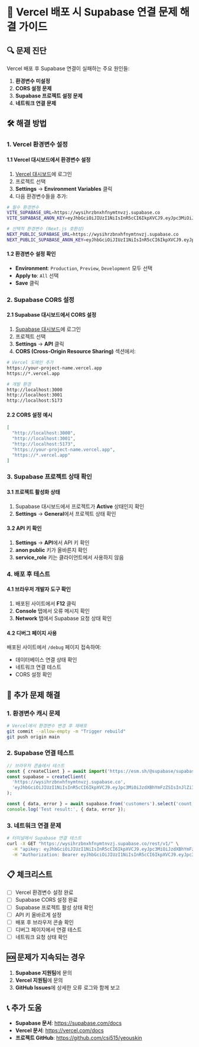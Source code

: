 # 🚀 Vercel 배포 시 Supabase 연결 문제 해결 가이드

## 🔍 문제 진단

Vercel 배포 후 Supabase 연결이 실패하는 주요 원인들:

1. **환경변수 미설정**
2. **CORS 설정 문제**
3. **Supabase 프로젝트 설정 문제**
4. **네트워크 연결 문제**

## 🛠️ 해결 방법

### 1. Vercel 환경변수 설정

#### 1.1 Vercel 대시보드에서 환경변수 설정

1. [Vercel 대시보드](https://vercel.com/dashboard)에 로그인
2. 프로젝트 선택
3. **Settings** → **Environment Variables** 클릭
4. 다음 환경변수들을 추가:

```bash
# 필수 환경변수
VITE_SUPABASE_URL=https://wysihrzbnxhfnymtnvzj.supabase.co
VITE_SUPABASE_ANON_KEY=eyJhbGciOiJIUzI1NiIsInR5cCI6IkpXVCJ9.eyJpc3MiOiJzdXBhYmFzZSIsInJlZiI6Ind5c2locnpibnhoZm55bXRudnpqIiwicm9sZSI6ImFub24iLCJpYXQiOjE3NTA1MTI3MjUsImV4cCI6MjA2NjA4ODcyNX0.u4UNIJikLf529VE3TSSTBzngOQ_H6OHKaUeEwYa41fY

# 선택적 환경변수 (Next.js 호환성)
NEXT_PUBLIC_SUPABASE_URL=https://wysihrzbnxhfnymtnvzj.supabase.co
NEXT_PUBLIC_SUPABASE_ANON_KEY=eyJhbGciOiJIUzI1NiIsInR5cCI6IkpXVCJ9.eyJpc3MiOiJzdXBhYmFzZSIsInJlZiI6Ind5c2locnpibnhoZm55bXRudnpqIiwicm9sZSI6ImFub24iLCJpYXQiOjE3NTA1MTI3MjUsImV4cCI6MjA2NjA4ODcyNX0.u4UNIJikLf529VE3TSSTBzngOQ_H6OHKaUeEwYa41fY
```

#### 1.2 환경변수 설정 확인

- **Environment**: `Production`, `Preview`, `Development` 모두 선택
- **Apply to**: `All` 선택
- **Save** 클릭

### 2. Supabase CORS 설정

#### 2.1 Supabase 대시보드에서 CORS 설정

1. [Supabase 대시보드](https://supabase.com/dashboard)에 로그인
2. 프로젝트 선택
3. **Settings** → **API** 클릭
4. **CORS (Cross-Origin Resource Sharing)** 섹션에서:

```bash
# Vercel 도메인 추가
https://your-project-name.vercel.app
https://*.vercel.app

# 개발 환경
http://localhost:3000
http://localhost:3001
http://localhost:5173
```

#### 2.2 CORS 설정 예시

```json
[
  "http://localhost:3000",
  "http://localhost:3001", 
  "http://localhost:5173",
  "https://your-project-name.vercel.app",
  "https://*.vercel.app"
]
```

### 3. Supabase 프로젝트 상태 확인

#### 3.1 프로젝트 활성화 상태

1. Supabase 대시보드에서 프로젝트가 **Active** 상태인지 확인
2. **Settings** → **General**에서 프로젝트 상태 확인

#### 3.2 API 키 확인

1. **Settings** → **API**에서 API 키 확인
2. **anon public** 키가 올바른지 확인
3. **service_role** 키는 클라이언트에서 사용하지 않음

### 4. 배포 후 테스트

#### 4.1 브라우저 개발자 도구 확인

1. 배포된 사이트에서 **F12** 클릭
2. **Console** 탭에서 오류 메시지 확인
3. **Network** 탭에서 Supabase 요청 상태 확인

#### 4.2 디버그 페이지 사용

배포된 사이트에서 `/debug` 페이지 접속하여:
- 데이터베이스 연결 상태 확인
- 네트워크 연결 테스트
- CORS 설정 확인

## 🔧 추가 문제 해결

### 1. 환경변수 캐시 문제

```bash
# Vercel에서 환경변수 변경 후 재배포
git commit --allow-empty -m "Trigger rebuild"
git push origin main
```

### 2. Supabase 연결 테스트

```javascript
// 브라우저 콘솔에서 테스트
const { createClient } = await import('https://esm.sh/@supabase/supabase-js@2');
const supabase = createClient(
  'https://wysihrzbnxhfnymtnvzj.supabase.co',
  'eyJhbGciOiJIUzI1NiIsInR5cCI6IkpXVCJ9.eyJpc3MiOiJzdXBhYmFzZSIsInJlZiI6Ind5c2locnpibnhoZm55bXRudnpqIiwicm9sZSI6ImFub24iLCJpYXQiOjE3NTA1MTI3MjUsImV4cCI6MjA2NjA4ODcyNX0.u4UNIJikLf529VE3TSSTBzngOQ_H6OHKaUeEwYa41fY'
);

const { data, error } = await supabase.from('customers').select('count');
console.log('Test result:', { data, error });
```

### 3. 네트워크 연결 문제

```bash
# 터미널에서 Supabase 연결 테스트
curl -X GET "https://wysihrzbnxhfnymtnvzj.supabase.co/rest/v1/" \
  -H "apikey: eyJhbGciOiJIUzI1NiIsInR5cCI6IkpXVCJ9.eyJpc3MiOiJzdXBhYmFzZSIsInJlZiI6Ind5c2locnpibnhoZm55bXRudnpqIiwicm9sZSI6ImFub24iLCJpYXQiOjE3NTA1MTI3MjUsImV4cCI6MjA2NjA4ODcyNX0.u4UNIJikLf529VE3TSSTBzngOQ_H6OHKaUeEwYa41fY" \
  -H "Authorization: Bearer eyJhbGciOiJIUzI1NiIsInR5cCI6IkpXVCJ9.eyJpc3MiOiJzdXBhYmFzZSIsInJlZiI6Ind5c2locnpibnhoZm55bXRudnpqIiwicm9sZSI6ImFub24iLCJpYXQiOjE3NTA1MTI3MjUsImV4cCI6MjA2NjA4ODcyNX0.u4UNIJikLf529VE3TSSTBzngOQ_H6OHKaUeEwYa41fY"
```

## 📋 체크리스트

- [ ] Vercel 환경변수 설정 완료
- [ ] Supabase CORS 설정 완료
- [ ] Supabase 프로젝트 활성 상태 확인
- [ ] API 키 올바르게 설정
- [ ] 배포 후 브라우저 콘솔 확인
- [ ] 디버그 페이지에서 연결 테스트
- [ ] 네트워크 요청 상태 확인

## 🆘 문제가 지속되는 경우

1. **Supabase 지원팀**에 문의
2. **Vercel 지원팀**에 문의
3. **GitHub Issues**에 상세한 오류 로그와 함께 보고

## 📞 추가 도움

- **Supabase 문서**: https://supabase.com/docs
- **Vercel 문서**: https://vercel.com/docs
- **프로젝트 GitHub**: https://github.com/csi515/yeouskin 